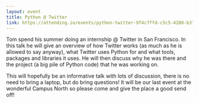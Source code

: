 ```yaml
---
layout: event
title: Python @ Twitter
link: https://attending.io/events/python-twitter-9f4c7ffd-c5c5-4288-b372-fe7fad2f699a
---
```


Tom spend his summer doing an internship @ Twitter in San Francisco. In this
talk he will give an overview of how Twitter works (as much as he is allowed to
say anyway), what Twitter uses Python for and what tools, packages and libraries it uses.
He will then discuss why he was there and the project (a big pile of Python code)
that he was working on.

This will hopefully be an informative talk with lots of discussion, there is no
need to bring a laptop, but do bring questions! It will be our last event at the
wonderful Campus North so please come and give the place a good send off!
